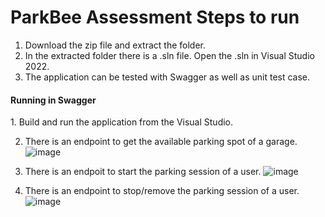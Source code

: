 # ParkBee Assessment Steps to run

1. Download the zip file and extract the folder.
2. In the extracted folder there is a .sln file. Open the .sln in Visual Studio 2022.
3. The application can be tested with Swagger as well as unit test case.
   
<h4>Running in Swagger</h4>
1. Build and run the application from the Visual Studio.

2. There is an endpoint to get the available parking spot of a garage.
   ![image](https://github.com/RajaChakraborty/ParkBeeAssessmentProject/assets/72940474/1d0c3fe8-45bf-46ff-b860-3450c0c76540)



4. There is an endpoit to start the parking session of a user.
   ![image](https://github.com/RajaChakraborty/ParkBeeAssessmentProject/assets/72940474/557a92d2-9f1e-4011-8bab-08be0db8b540)

5. There is an endpoint to stop/remove the parking session of a user.
   ![image](https://github.com/RajaChakraborty/ParkBeeAssessmentProject/assets/72940474/8e367036-f2c4-4f2b-b20e-597ef6c9b952)
   

